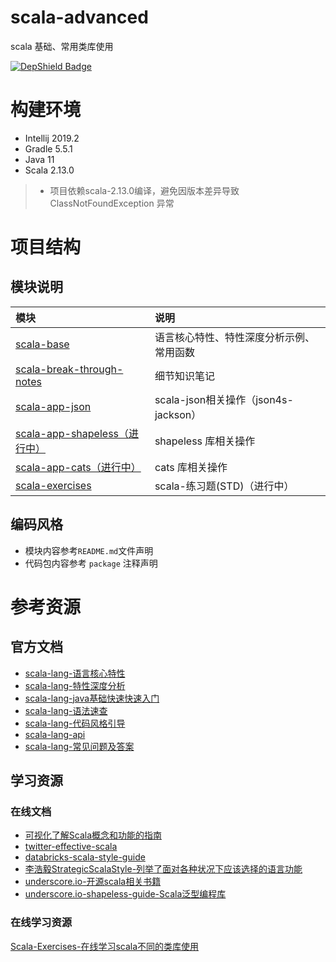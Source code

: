 # scala-advanced
scala 基础、常用类库使用

[![DepShield Badge](https://depshield.sonatype.org/badges/GourdErwa/scala-advanced/depshield.svg)](https://depshield.github.io)
# 构建环境
- Intellij 2019.2
- Gradle 5.5.1
- Java 11
- Scala 2.13.0
> - 项目依赖scala-2.13.0编译，避免因版本差异导致 ClassNotFoundException 异常

# 项目结构
## 模块说明
|模块|说明|
|:---|:---|
|[scala-base](./scala-base)|语言核心特性、特性深度分析示例、常用函数|
|[scala-break-through-notes](./scala-break-through-notes)|细节知识笔记|
|[scala-app-json](./scala-app-json)|scala-json相关操作（json4s-jackson）|
|[scala-app-shapeless（进行中）](./scala-app-shapeless)|shapeless 库相关操作|
|[scala-app-cats（进行中）](./scala-app-cats)|cats 库相关操作|
|[scala-exercises](./scala-exercises)|scala-练习题(STD)（进行中）|

## 编码风格
* 模块内容参考`README.md`文件声明
* 代码包内容参考 `package` 注释声明

# 参考资源
## 官方文档
* [scala-lang-语言核心特性](https://docs.scala-lang.org/tour/tour-of-scala.html)
* [scala-lang-特性深度分析](https://docs.scala-lang.org/overviews)
* [scala-lang-java基础快速快速入门](https://docs.scala-lang.org/tutorials/scala-for-java-programmers.html)
* [scala-lang-语法速查](https://docs.scala-lang.org/cheatsheets/index.html)
* [scala-lang-代码风格引导](https://docs.scala-lang.org/style/)
* [scala-lang-api](https://docs.scala-lang.org/api/all.html)
* [scala-lang-常见问题及答案](https://docs.scala-lang.org/tutorials/FAQ/index.html)

## 学习资源
### 在线文档
* [可视化了解Scala概念和功能的指南](https://superruzafa.github.io/visual-scala-reference/)
* [twitter-effective-scala](http://twitter.github.io/effectivescala/index-cn.html)
* [databricks-scala-style-guide](https://github.com/databricks/scala-style-guide)
* [李浩毅StrategicScalaStyle-列举了面对各种状况下应该选择的语言功能](http://www.lihaoyi.com/post/StrategicScalaStylePrincipleofLeastPower.html)
* [underscore.io-开源scala相关书籍](https://underscore.io/training/)
* [underscore.io-shapeless-guide-Scala泛型编程库](https://underscore.io/books/shapeless-guide/)

### 在线学习资源
[Scala-Exercises-在线学习scala不同的类库使用](https://www.scala-exercises.org/)
